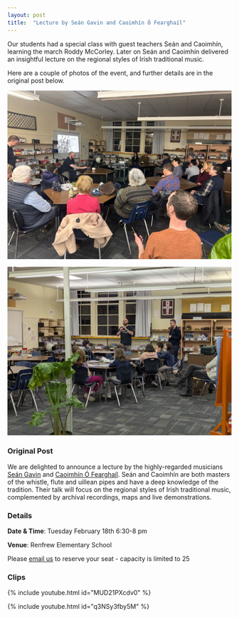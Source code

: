 ```yaml
---
layout: post
title:  "Lecture by Seán Gavin and Caoimhín Ó Fearghaíl"
---
```


Our students had a special class with guest teachers Seán and Caoimhín, learning the march Roddy McCorley. 
Later on Seán and Caoimhín delivered an insightful lecture on the regional styles of Irish traditional music. 

Here are a couple of photos of the event, and further details are in the original post below.

![Lecture](../assets/img/IMG-20250219-WA0001.jpg)

![Class](../assets/img/PXL_20250219_021943716.jpg)

### Original Post
We are delighted to announce a lecture by the highly-regarded musicians [Seán Gavin](https://www.seangavinmusic.com/about/) and [Caoimhín Ó Fearghaíl](https://www.caoimhinofearghail.ie/bio). 
Seán and Caoimhín are both masters of the whistle, flute and uillean pipes and have a deep knowledge of the tradition. 
Their talk will focus on the regional styles of Irish traditional music, complemented by archival recordings, maps and live demonstrations. 

### Details

**Date & Time**: Tuesday February 18th 6:30-8 pm

**Venue**: Renfrew Elementary School

Please [email us](mailto:info@vsim.ca) to reserve your seat - capacity is limited to 25

### Clips

{% include youtube.html id="MUD21PXcdv0" %}

  

{% include youtube.html id="q3NSy3fby5M" %}

